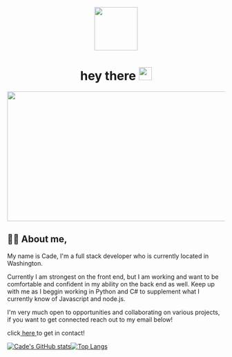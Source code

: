 <div id="header" align="center">
  <img src="https://media.giphy.com/media/M9gbBd9nbDrOTu1Mqx/giphy.gif" width="100"/>
</div>

<h1 align="center">
  hey there
  <img src="https://media.giphy.com/media/hvRJCLFzcasrR4ia7z/giphy.gif" width="30px"/>
</h1>

<div align="center">
  <img src="https://media.giphy.com/media/dWesBcTLavkZuG35MI/giphy.gif" width="600" height="300"/>
</div>

## :man_technologist: About me,

My name is Cade, I'm a full stack developer who is currently located in Washington.

Currently I am strongest on the front end, but I am working and want to be comfortable and confident in my ability on the back end as well.  Keep up with me as I beggin working in Python and C# to supplement what I currently know of Javascript and node.js.

I'm very much open to opportunities and collaborating on various projects, if you want to get connected reach out to my email below!

click<a href="mailto:cade828@gmail.com"> here </a>to get in contact!


[![Cade's GitHub stats](https://github-readme-stats.vercel.app/api?username=cade-coleman)](https://github.com/cade-coleman/github-readme-stats)[![Top Langs](https://github-readme-stats.vercel.app/api/top-langs/?username=cade-coleman&layout=compact)](https://github.com/cade-coleman/github-readme-stats)


